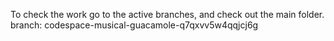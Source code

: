 To check the work go to the active branches, and check out the main folder.
branch: codespace-musical-guacamole-q7qxvv5w4qqjcj6g
